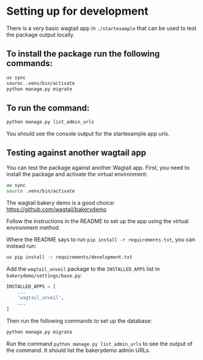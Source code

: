 # Setting up for development

There is a very basic wagtail app in `./startexample` that can be used to test the package output locally.

## To install the package run the following commands:

```bash
uv sync
sourec .venv/bin/activate
python manage.py migrate
```

## To run the command:

```bash
python manage.py list_admin_urls
```

You should see the console output for the startexample app urls.

## Testing against another wagtail app

You can test the package against another Wagtail app. First, you need to install the package and activate the virtual environment:

```bash
uv sync
source .venv/bin/activate
```

The wagtail bakery demo is a good choice: https://github.com/wagtail/bakerydemo

Follow the instructions in the README to set up the app using the virtual environment method.

Where the README says to run `pip install -r requirements.txt`, you can instead run:

```bash
uv pip install -r requirements/development.txt
```

Add the `wagtail_unveil` package to the `INSTALLED_APPS` list in `bakerydemo/settings/base.py`:

```python
INSTALLED_APPS = [
    ...
    'wagtail_unveil',
    ...
]
```

Then run the following commands to set up the database:

```bash
python manage.py migrate
```

Run the command `python manage.py list_admin_urls` to see the output of the command. It should list the bakerydemo  admin URLs.
